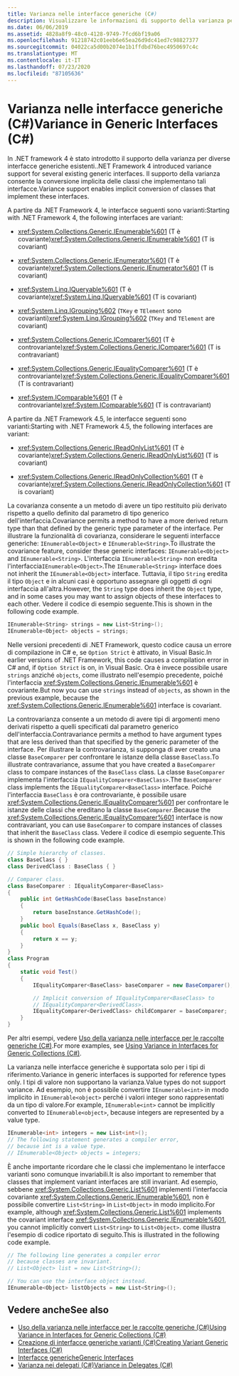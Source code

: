 ```yaml
---
title: Varianza nelle interfacce generiche (C#)
description: Visualizzare le informazioni di supporto della varianza per le interfacce generiche, incluse le informazioni aggiornate per le interfacce esistenti in .NET Framework 4 e 4,5.
ms.date: 06/06/2019
ms.assetid: 4828a8f9-48c0-4128-9749-7fcd6bf19a06
ms.openlocfilehash: 91218742c01eeb6e65ea26d9dc41ed7c98827377
ms.sourcegitcommit: 04022ca5d00b2074e1b1ffdbd76bec4950697c4c
ms.translationtype: MT
ms.contentlocale: it-IT
ms.lasthandoff: 07/23/2020
ms.locfileid: "87105636"
---
```

# <a name="variance-in-generic-interfaces-c"></a><span data-ttu-id="042d4-103">Varianza nelle interfacce generiche (C#)</span><span class="sxs-lookup"><span data-stu-id="042d4-103">Variance in Generic Interfaces (C#)</span></span>

<span data-ttu-id="042d4-104">In .NET framework 4 è stato introdotto il supporto della varianza per diverse interfacce generiche esistenti.</span><span class="sxs-lookup"><span data-stu-id="042d4-104">.NET Framework 4 introduced variance support for several existing generic interfaces.</span></span> <span data-ttu-id="042d4-105">Il supporto della varianza consente la conversione implicita delle classi che implementano tali interfacce.</span><span class="sxs-lookup"><span data-stu-id="042d4-105">Variance support enables implicit conversion of classes that implement these interfaces.</span></span>

<span data-ttu-id="042d4-106">A partire da .NET Framework 4, le interfacce seguenti sono varianti:</span><span class="sxs-lookup"><span data-stu-id="042d4-106">Starting with .NET Framework 4, the following interfaces are variant:</span></span>

- <span data-ttu-id="042d4-107"><xref:System.Collections.Generic.IEnumerable%601> (T è covariante)</span><span class="sxs-lookup"><span data-stu-id="042d4-107"><xref:System.Collections.Generic.IEnumerable%601> (T is covariant)</span></span>

- <span data-ttu-id="042d4-108"><xref:System.Collections.Generic.IEnumerator%601> (T è covariante)</span><span class="sxs-lookup"><span data-stu-id="042d4-108"><xref:System.Collections.Generic.IEnumerator%601> (T is covariant)</span></span>

- <span data-ttu-id="042d4-109"><xref:System.Linq.IQueryable%601> (T è covariante)</span><span class="sxs-lookup"><span data-stu-id="042d4-109"><xref:System.Linq.IQueryable%601> (T is covariant)</span></span>

- <span data-ttu-id="042d4-110"><xref:System.Linq.IGrouping%602> (`TKey` e `TElement` sono covarianti)</span><span class="sxs-lookup"><span data-stu-id="042d4-110"><xref:System.Linq.IGrouping%602> (`TKey` and `TElement` are covariant)</span></span>

- <span data-ttu-id="042d4-111"><xref:System.Collections.Generic.IComparer%601> (T è controvariante)</span><span class="sxs-lookup"><span data-stu-id="042d4-111"><xref:System.Collections.Generic.IComparer%601> (T is contravariant)</span></span>

- <span data-ttu-id="042d4-112"><xref:System.Collections.Generic.IEqualityComparer%601> (T è controvariante)</span><span class="sxs-lookup"><span data-stu-id="042d4-112"><xref:System.Collections.Generic.IEqualityComparer%601> (T is contravariant)</span></span>

- <span data-ttu-id="042d4-113"><xref:System.IComparable%601> (T è controvariante)</span><span class="sxs-lookup"><span data-stu-id="042d4-113"><xref:System.IComparable%601> (T is contravariant)</span></span>

<span data-ttu-id="042d4-114">A partire da .NET Framework 4.5, le interfacce seguenti sono varianti:</span><span class="sxs-lookup"><span data-stu-id="042d4-114">Starting with .NET Framework 4.5, the following interfaces are variant:</span></span>

- <span data-ttu-id="042d4-115"><xref:System.Collections.Generic.IReadOnlyList%601> (T è covariante)</span><span class="sxs-lookup"><span data-stu-id="042d4-115"><xref:System.Collections.Generic.IReadOnlyList%601> (T is covariant)</span></span>

- <span data-ttu-id="042d4-116"><xref:System.Collections.Generic.IReadOnlyCollection%601> (T è covariante)</span><span class="sxs-lookup"><span data-stu-id="042d4-116"><xref:System.Collections.Generic.IReadOnlyCollection%601> (T is covariant)</span></span>

<span data-ttu-id="042d4-117">La covarianza consente a un metodo di avere un tipo restituito più derivato rispetto a quello definito dal parametro di tipo generico dell'interfaccia.</span><span class="sxs-lookup"><span data-stu-id="042d4-117">Covariance permits a method to have a more derived return type than that defined by the generic type parameter of the interface.</span></span> <span data-ttu-id="042d4-118">Per illustrare la funzionalità di covarianza, considerare le seguenti interfacce generiche: `IEnumerable<Object>` e `IEnumerable<String>`.</span><span class="sxs-lookup"><span data-stu-id="042d4-118">To illustrate the covariance feature, consider these generic interfaces: `IEnumerable<Object>` and `IEnumerable<String>`.</span></span> <span data-ttu-id="042d4-119">L'interfaccia `IEnumerable<String>` non eredita l'interfaccia`IEnumerable<Object>`.</span><span class="sxs-lookup"><span data-stu-id="042d4-119">The `IEnumerable<String>` interface does not inherit the `IEnumerable<Object>` interface.</span></span> <span data-ttu-id="042d4-120">Tuttavia, il tipo `String` eredita il tipo `Object` e in alcuni casi è opportuno assegnare gli oggetti di ogni interfaccia all'altra.</span><span class="sxs-lookup"><span data-stu-id="042d4-120">However, the `String` type does inherit the `Object` type, and in some cases you may want to assign objects of these interfaces to each other.</span></span> <span data-ttu-id="042d4-121">Vedere il codice di esempio seguente.</span><span class="sxs-lookup"><span data-stu-id="042d4-121">This is shown in the following code example.</span></span>

```csharp
IEnumerable<String> strings = new List<String>();
IEnumerable<Object> objects = strings;
```

<span data-ttu-id="042d4-122">Nelle versioni precedenti di .NET Framework, questo codice causa un errore di compilazione in C# e, se `Option Strict` è attivato, in Visual Basic.</span><span class="sxs-lookup"><span data-stu-id="042d4-122">In earlier versions of .NET Framework, this code causes a compilation error in C# and, if `Option Strict` is on, in Visual Basic.</span></span> <span data-ttu-id="042d4-123">Ora è invece possibile usare `strings` anziché `objects`, come illustrato nell'esempio precedente, poiché l'interfaccia <xref:System.Collections.Generic.IEnumerable%601> è covariante.</span><span class="sxs-lookup"><span data-stu-id="042d4-123">But now you can use `strings` instead of `objects`, as shown in the previous example, because the <xref:System.Collections.Generic.IEnumerable%601> interface is covariant.</span></span>

<span data-ttu-id="042d4-124">La controvarianza consente a un metodo di avere tipi di argomenti meno derivati rispetto a quelli specificati dal parametro generico dell'interfaccia.</span><span class="sxs-lookup"><span data-stu-id="042d4-124">Contravariance permits a method to have argument types that are less derived than that specified by the generic parameter of the interface.</span></span> <span data-ttu-id="042d4-125">Per illustrare la controvarianza, si supponga di aver creato una classe `BaseComparer` per confrontare le istanze della classe `BaseClass`.</span><span class="sxs-lookup"><span data-stu-id="042d4-125">To illustrate contravariance, assume that you have created a `BaseComparer` class to compare instances of the `BaseClass` class.</span></span> <span data-ttu-id="042d4-126">La classe `BaseComparer` implementa l'interfaccia `IEqualityComparer<BaseClass>`.</span><span class="sxs-lookup"><span data-stu-id="042d4-126">The `BaseComparer` class implements the `IEqualityComparer<BaseClass>` interface.</span></span> <span data-ttu-id="042d4-127">Poiché l'interfaccia `BaseClass` è ora controvariante, è possibile usare <xref:System.Collections.Generic.IEqualityComparer%601> per confrontare le istanze delle classi che ereditano la classe `BaseComparer`.</span><span class="sxs-lookup"><span data-stu-id="042d4-127">Because the <xref:System.Collections.Generic.IEqualityComparer%601> interface is now contravariant, you can use `BaseComparer` to compare instances of classes that inherit the `BaseClass` class.</span></span> <span data-ttu-id="042d4-128">Vedere il codice di esempio seguente.</span><span class="sxs-lookup"><span data-stu-id="042d4-128">This is shown in the following code example.</span></span>

```csharp
// Simple hierarchy of classes.
class BaseClass { }
class DerivedClass : BaseClass { }

// Comparer class.
class BaseComparer : IEqualityComparer<BaseClass>
{
    public int GetHashCode(BaseClass baseInstance)
    {
        return baseInstance.GetHashCode();
    }
    public bool Equals(BaseClass x, BaseClass y)
    {
        return x == y;
    }
}
class Program
{
    static void Test()
    {
        IEqualityComparer<BaseClass> baseComparer = new BaseComparer();

        // Implicit conversion of IEqualityComparer<BaseClass> to
        // IEqualityComparer<DerivedClass>.
        IEqualityComparer<DerivedClass> childComparer = baseComparer;
    }
}
```

<span data-ttu-id="042d4-129">Per altri esempi, vedere [Uso della varianza nelle interfacce per le raccolte generiche (C#)](./using-variance-in-interfaces-for-generic-collections.md).</span><span class="sxs-lookup"><span data-stu-id="042d4-129">For more examples, see [Using Variance in Interfaces for Generic Collections (C#)](./using-variance-in-interfaces-for-generic-collections.md).</span></span>

<span data-ttu-id="042d4-130">La varianza nelle interfacce generiche è supportata solo per i tipi di riferimento.</span><span class="sxs-lookup"><span data-stu-id="042d4-130">Variance in generic interfaces is supported for reference types only.</span></span> <span data-ttu-id="042d4-131">I tipi di valore non supportano la varianza.</span><span class="sxs-lookup"><span data-stu-id="042d4-131">Value types do not support variance.</span></span> <span data-ttu-id="042d4-132">Ad esempio, non è possibile convertire `IEnumerable<int>` in modo implicito in `IEnumerable<object>` perché i valori integer sono rappresentati da un tipo di valore.</span><span class="sxs-lookup"><span data-stu-id="042d4-132">For example, `IEnumerable<int>` cannot be implicitly converted to `IEnumerable<object>`, because integers are represented by a value type.</span></span>

```csharp
IEnumerable<int> integers = new List<int>();
// The following statement generates a compiler error,
// because int is a value type.
// IEnumerable<Object> objects = integers;
```

<span data-ttu-id="042d4-133">È anche importante ricordare che le classi che implementano le interfacce varianti sono comunque invariabili.</span><span class="sxs-lookup"><span data-stu-id="042d4-133">It is also important to remember that classes that implement variant interfaces are still invariant.</span></span> <span data-ttu-id="042d4-134">Ad esempio, sebbene <xref:System.Collections.Generic.List%601> implementi l'interfaccia covariante <xref:System.Collections.Generic.IEnumerable%601>, non è possibile convertire `List<String>` in `List<Object>` in modo implicito.</span><span class="sxs-lookup"><span data-stu-id="042d4-134">For example, although <xref:System.Collections.Generic.List%601> implements the covariant interface <xref:System.Collections.Generic.IEnumerable%601>, you cannot implicitly convert `List<String>` to `List<Object>`.</span></span> <span data-ttu-id="042d4-135">come illustra l'esempio di codice riportato di seguito.</span><span class="sxs-lookup"><span data-stu-id="042d4-135">This is illustrated in the following code example.</span></span>

```csharp
// The following line generates a compiler error
// because classes are invariant.
// List<Object> list = new List<String>();

// You can use the interface object instead.
IEnumerable<Object> listObjects = new List<String>();
```

## <a name="see-also"></a><span data-ttu-id="042d4-136">Vedere anche</span><span class="sxs-lookup"><span data-stu-id="042d4-136">See also</span></span>

- [<span data-ttu-id="042d4-137">Uso della varianza nelle interfacce per le raccolte generiche (C#)</span><span class="sxs-lookup"><span data-stu-id="042d4-137">Using Variance in Interfaces for Generic Collections (C#)</span></span>](./using-variance-in-interfaces-for-generic-collections.md)
- [<span data-ttu-id="042d4-138">Creazione di interfacce generiche varianti (C#)</span><span class="sxs-lookup"><span data-stu-id="042d4-138">Creating Variant Generic Interfaces (C#)</span></span>](./creating-variant-generic-interfaces.md)
- [<span data-ttu-id="042d4-139">Interfacce generiche</span><span class="sxs-lookup"><span data-stu-id="042d4-139">Generic Interfaces</span></span>](../../../../standard/generics/interfaces.md)
- [<span data-ttu-id="042d4-140">Varianza nei delegati (C#)</span><span class="sxs-lookup"><span data-stu-id="042d4-140">Variance in Delegates (C#)</span></span>](./variance-in-delegates.md)
